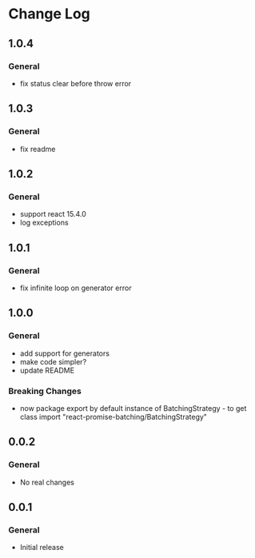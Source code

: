 # Change Log

## 1.0.4

### General
 * fix status clear before throw error

## 1.0.3

### General
 * fix readme

## 1.0.2

### General
 * support react 15.4.0
 * log exceptions

## 1.0.1

### General
 * fix infinite loop on generator error

## 1.0.0

### General
 * add support for generators
 * make code simpler?
 * update README

### Breaking Changes
 * now package export by default instance of BatchingStrategy - to get class import "react-promise-batching/BatchingStrategy"


## 0.0.2

### General
 * No real changes

## 0.0.1

### General
 * Initial release

